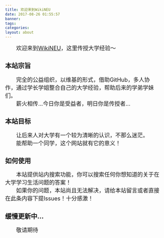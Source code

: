 ```yaml
---
title: 欢迎来到WikiNEU
date: 2017-08-26 01:55:57
banner:
tags:
categories:
layout: about
---
```


<font size=4>&emsp;&emsp;欢迎来到[WikiNEU](https://wikineu.github.io/)，这里传授大学经验～</font>

## 本站宗旨

<font size=4>&emsp;&emsp;完全的公益组织，以维基的形式，借助GitHub，多人协作，通过学长学姐整合自己的大学经验，帮助后来的学弟学妹们。
<br>&emsp;&emsp;薪火相传...今日你是受益者，明日你是传授者...</br></font>

## 本站目标

<font size=4>&emsp;&emsp;让后来人对大学有一个较为清晰的认识，不那么迷茫。<br>&emsp;&emsp;能帮助一个同学，这个网站就有它的意义！</br></font>

## 如何使用

<font size=4>&emsp;&emsp;本站提供站内搜索功能，你可以搜索任何你想知道的关于在大学学习生活问题的答案！
<br>&emsp;&emsp;如果你的问题，本站尚且无法解决，请给本站留言或者直接在此条内容下提Issues！十分感激！</br></font>

##  缓慢更新中...

<font size=4>&emsp;&emsp;敬请期待</font>
